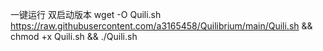 一键运行  双启动版本 wget -O Quili.sh https://raw.githubusercontent.com/a3165458/Quilibrium/main/Quili.sh && chmod +x Quili.sh && ./Quili.sh



